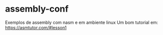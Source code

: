 # assembly-conf
Exemplos de assembly com nasm e em ambiente linux
Um bom tutorial em: https://asmtutor.com/#lesson1
